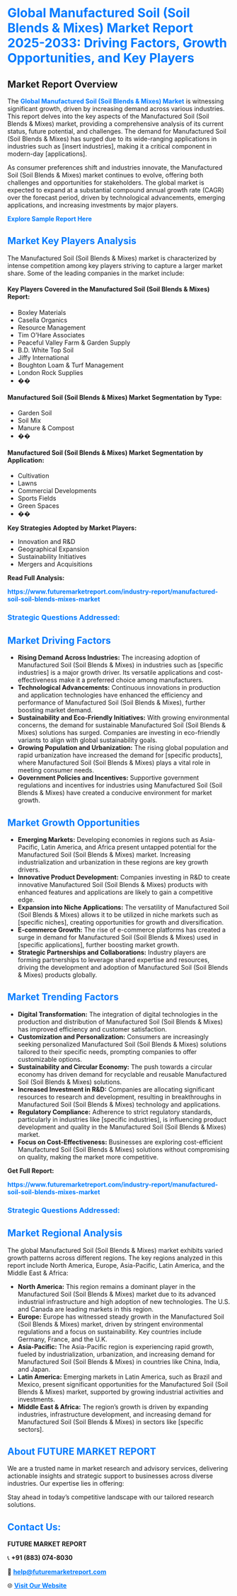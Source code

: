 <h1 style="color: #007BFF;">Global Manufactured Soil (Soil Blends & Mixes) Market Report 2025-2033: Driving Factors, Growth Opportunities, and Key Players</h1>

<section id="overview">
<h2>Market Report Overview</h2>
<p>The <a href="https://www.futuremarketreport.com/industry-report/manufactured-soil-soil-blends-mixes-market" style="color: #007BFF; text-decoration: none;"><strong>Global Manufactured Soil (Soil Blends & Mixes) Market</strong></a> is witnessing significant growth, driven by increasing demand across various industries. This report delves into the key aspects of the Manufactured Soil (Soil Blends & Mixes) market, providing a comprehensive analysis of its current status, future potential, and challenges. The demand for Manufactured Soil (Soil Blends & Mixes) has surged due to its wide-ranging applications in industries such as [insert industries], making it a critical component in modern-day [applications].</p>
<p>As consumer preferences shift and industries innovate, the Manufactured Soil (Soil Blends & Mixes) market continues to evolve, offering both challenges and opportunities for stakeholders. The global market is expected to expand at a substantial compound annual growth rate (CAGR) over the forecast period, driven by technological advancements, emerging applications, and increasing investments by major players.</p>
</section>

<section id="overview">
<p><a href="https://www.futuremarketreport.com/request-sample/reportId=113885" style="color: #007BFF; text-decoration: none;"><strong>Explore Sample Report Here</strong></a></p>
</section>

<section id="key-players">
<h2 style="color: #007BFF;">Market Key Players Analysis</h2>
<p>The Manufactured Soil (Soil Blends & Mixes) market is characterized by intense competition among key players striving to capture a larger market share. Some of the leading companies in the market include:</p>
<h4>Key Players Covered in the Manufactured Soil (Soil Blends & Mixes) Report:</h4>
<ul><li>Boxley Materials</li><li>Casella Organics</li><li>Resource Management</li><li>Tim O&#039;Hare Associates</li><li>Peaceful Valley Farm &amp; Garden Supply</li><li>B.D. White Top Soil</li><li>Jiffy International</li><li>Boughton Loam &amp; Turf Management</li><li>London Rock Supplies</li><li>��</li></ul>
<h4>Manufactured Soil (Soil Blends & Mixes) Market Segmentation by Type:</h4>
<ul><li>Garden Soil</li><li>Soil Mix</li><li>Manure &amp; Compost</li><li>��</li></ul>

<h4>Manufactured Soil (Soil Blends & Mixes) Market Segmentation by Application:</h4>
<ul><li>Cultivation</li><li>Lawns</li><li>Commercial Developments</li><li>Sports Fields</li><li>Green Spaces</li><li>��</li></ul>
<p><strong>Key Strategies Adopted by Market Players:</strong></p>
<ul>
<li>Innovation and R&D</li>
<li>Geographical Expansion</li>
<li>Sustainability Initiatives</li>
<li>Mergers and Acquisitions</li>
</ul>
</section>

<section>
<p><strong>Read Full Analysis: </strong></p><a href="https://www.futuremarketreport.com/industry-report/manufactured-soil-soil-blends-mixes-market" style="color: #007BFF; text-decoration: none;"><strong>https://www.futuremarketreport.com/industry-report/manufactured-soil-soil-blends-mixes-market</strong></a>
<h3 style="color: #007BFF;">Strategic Questions Addressed:</h3>
</section>

<section id="driving-factors">
<h2 style="color: #007BFF;">Market Driving Factors</h2>
<ul>
<li><strong>Rising Demand Across Industries:</strong> The increasing adoption of Manufactured Soil (Soil Blends & Mixes) in industries such as [specific industries] is a major growth driver. Its versatile applications and cost-effectiveness make it a preferred choice among manufacturers.</li>
<li><strong>Technological Advancements:</strong> Continuous innovations in production and application technologies have enhanced the efficiency and performance of Manufactured Soil (Soil Blends & Mixes), further boosting market demand.</li>
<li><strong>Sustainability and Eco-Friendly Initiatives:</strong> With growing environmental concerns, the demand for sustainable Manufactured Soil (Soil Blends & Mixes) solutions has surged. Companies are investing in eco-friendly variants to align with global sustainability goals.</li>
<li><strong>Growing Population and Urbanization:</strong> The rising global population and rapid urbanization have increased the demand for [specific products], where Manufactured Soil (Soil Blends & Mixes) plays a vital role in meeting consumer needs.</li>
<li><strong>Government Policies and Incentives:</strong> Supportive government regulations and incentives for industries using Manufactured Soil (Soil Blends & Mixes) have created a conducive environment for market growth.</li>
</ul>
</section>

<section id="growth-opportunities">
<h2 style="color: #007BFF;">Market Growth Opportunities</h2>
<ul>
<li><strong>Emerging Markets:</strong> Developing economies in regions such as Asia-Pacific, Latin America, and Africa present untapped potential for the Manufactured Soil (Soil Blends & Mixes) market. Increasing industrialization and urbanization in these regions are key growth drivers.</li>
<li><strong>Innovative Product Development:</strong> Companies investing in R&D to create innovative Manufactured Soil (Soil Blends & Mixes) products with enhanced features and applications are likely to gain a competitive edge.</li>
<li><strong>Expansion into Niche Applications:</strong> The versatility of Manufactured Soil (Soil Blends & Mixes) allows it to be utilized in niche markets such as [specific niches], creating opportunities for growth and diversification.</li>
<li><strong>E-commerce Growth:</strong> The rise of e-commerce platforms has created a surge in demand for Manufactured Soil (Soil Blends & Mixes) used in [specific applications], further boosting market growth.</li>
<li><strong>Strategic Partnerships and Collaborations:</strong> Industry players are forming partnerships to leverage shared expertise and resources, driving the development and adoption of Manufactured Soil (Soil Blends & Mixes) products globally.</li>
</ul>
</section>

<section id="trending-factors">
<h2 style="color: #007BFF;">Market Trending Factors</h2>
<ul>
<li><strong>Digital Transformation:</strong> The integration of digital technologies in the production and distribution of Manufactured Soil (Soil Blends & Mixes) has improved efficiency and customer satisfaction.</li>
<li><strong>Customization and Personalization:</strong> Consumers are increasingly seeking personalized Manufactured Soil (Soil Blends & Mixes) solutions tailored to their specific needs, prompting companies to offer customizable options.</li>
<li><strong>Sustainability and Circular Economy:</strong> The push towards a circular economy has driven demand for recyclable and reusable Manufactured Soil (Soil Blends & Mixes) solutions.</li>
<li><strong>Increased Investment in R&D:</strong> Companies are allocating significant resources to research and development, resulting in breakthroughs in Manufactured Soil (Soil Blends & Mixes) technology and applications.</li>
<li><strong>Regulatory Compliance:</strong> Adherence to strict regulatory standards, particularly in industries like [specific industries], is influencing product development and quality in the Manufactured Soil (Soil Blends & Mixes) market.</li>
<li><strong>Focus on Cost-Effectiveness:</strong> Businesses are exploring cost-efficient Manufactured Soil (Soil Blends & Mixes) solutions without compromising on quality, making the market more competitive.</li>
</ul>
</section>

<section>
<p><strong>Get Full Report: </strong></p><a href="https://www.futuremarketreport.com/industry-report/manufactured-soil-soil-blends-mixes-market" style="color: #007BFF; text-decoration: none;"><strong>https://www.futuremarketreport.com/industry-report/manufactured-soil-soil-blends-mixes-market</strong></a>
<h3 style="color: #007BFF;">Strategic Questions Addressed:</h3>
</section>


<section id="regional-analysis">
<h2 style="color: #007BFF;">Market Regional Analysis</h2>
<p>The global Manufactured Soil (Soil Blends & Mixes) market exhibits varied growth patterns across different regions. The key regions analyzed in this report include North America, Europe, Asia-Pacific, Latin America, and the Middle East & Africa:</p>
<ul>
<li><strong>North America:</strong> This region remains a dominant player in the Manufactured Soil (Soil Blends & Mixes) market due to its advanced industrial infrastructure and high adoption of new technologies. The U.S. and Canada are leading markets in this region.</li>
<li><strong>Europe:</strong> Europe has witnessed steady growth in the Manufactured Soil (Soil Blends & Mixes) market, driven by stringent environmental regulations and a focus on sustainability. Key countries include Germany, France, and the U.K.</li>
<li><strong>Asia-Pacific:</strong> The Asia-Pacific region is experiencing rapid growth, fueled by industrialization, urbanization, and increasing demand for Manufactured Soil (Soil Blends & Mixes) in countries like China, India, and Japan.</li>
<li><strong>Latin America:</strong> Emerging markets in Latin America, such as Brazil and Mexico, present significant opportunities for the Manufactured Soil (Soil Blends & Mixes) market, supported by growing industrial activities and investments.</li>
<li><strong>Middle East & Africa:</strong> The region’s growth is driven by expanding industries, infrastructure development, and increasing demand for Manufactured Soil (Soil Blends & Mixes) in sectors like [specific sectors].</li>
</ul>
</section>

<footer>
<h2 style="color: #007BFF;">About FUTURE MARKET REPORT</h2>
<p>We are a trusted name in market research and advisory services, delivering actionable insights and strategic support to businesses across diverse industries. Our expertise lies in offering:</p>

<p>Stay ahead in today’s competitive landscape with our tailored research solutions.</p>

<h2 style="color: #007BFF;">Contact Us:</h2>
<p><strong>FUTURE MARKET REPORT</strong></p>
<p>📞 <strong>+91 (883) 074-8030</strong></p>
<p>📧 <strong><a href="mailto:help@futuremarketreport.com" style="color: #007BFF;">help@futuremarketreport.com</a></strong></p>
<p>🌐 <strong><a href="https://www.futuremarketreport.com/" style="color: #007BFF;">Visit Our Website</a></strong></p>
</footer>